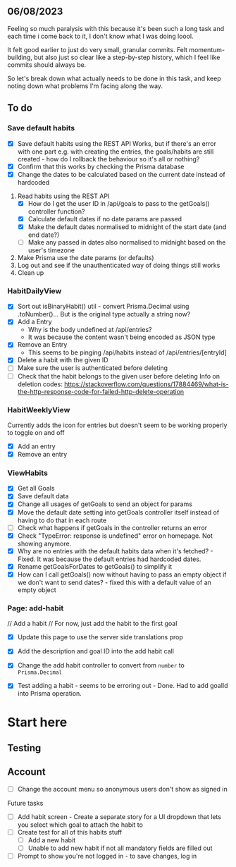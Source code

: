 ## 06/08/2023
Feeling so much paralysis with this because it's been such a long task and each time i come back to it, I don't know what I was doing loool.

It felt good earlier to just do very small, granular commits. Felt momentum-building, but also just so clear like a step-by-step history, which I feel like commits should always be.

So let's break down what actually needs to be done in this task, and keep noting down what problems I'm facing along the way.


## To do

### Save default habits
- [x] Save default habits using the REST API
Works, but if there's an error with one part e.g. with creating the entries, the goals/habits are still created - how do I rollback the behaviour so it's all or nothing?
- [x] Confirm that this works by checking the Prisma database
- [x] Change the dates to be calculated based on the current date instead of hardcoded

1. Read habits using the REST API
    - [x] How do I get the user ID in /api/goals to pass to the getGoals() controller function?
    - [x] Calculate default dates if no date params are passed
    - [x] Make the default dates normalised to midnight of the start date (and end date?)
    - [ ] Make any passed in dates also normalised to midnight based on the user's timezone
2. Make Prisma use the date params (or defaults)
3. Log out and see if the unauthenticated way of doing things still works
4. Clean up

### HabitDailyView
- [x] Sort out isBinaryHabit() util - convert Prisma.Decimal using .toNumber()... But is the original type actually a string now?
- [x] Add a Entry
  - Why is the body undefined at /api/entries?
  - It was because the content wasn't being encoded as JSON type
- [x] Remove an Entry
  - This seems to be pinging /api/habits instead of /api/entries/[entryId]
- [x] Delete a habit with the given ID
- [ ] Make sure the user is authenticated before deleting
- [ ] Check that the habit belongs to the given user before deleting
Info on deletion codes: https://stackoverflow.com/questions/17884469/what-is-the-http-response-code-for-failed-http-delete-operation

### HabitWeeklyView
Currently adds the icon for entries but doesn't seem to be working properly to toggle on and off
- [x] Add an entry
- [x] Remove an entry

### ViewHabits
- [x] Get all Goals
- [x] Save default data
- [x] Change all usages of getGoals to send an object for params
- [x] Move the default date setting into getGoals controller itself instead of having to do that in each route
- [ ] Check what happens if getGoals in the controller returns an error
- [x] Check "TypeError: response is undefined" error on homepage. Not showing anymore.
- [x] Why are no entries with the default habits data when it's fetched? - Fixed. It was because the default entries had hardcoded dates.
- [x] Rename getGoalsForDates to getGoals() to simplify it
- [x] How can I call getGoals() now without having to pass an empty object if we don't want to send dates? - fixed this with a default value of an empty object

### Page: add-habit
// Add a habit
// For now, just add the habit to the first goal
- [x] Update this page to use the server side translations prop
- [x] Add the description and goal ID into the add habit call
- [x] Change the add habit controller to convert from `number` to `Prisma.Decimal`
- [x] Test adding a habit - seems to be erroring out - Done. Had to add goalId into Prisma operation.


# Start here
## Testing


## Account
- [ ] Change the account menu so anonymous users don't show as signed in

Future tasks
- [ ] Add habit screen - Create a separate story for a UI dropdown that lets you select which goal to attach the habit to
- [ ] Create test for all of this habits stuff
  - [ ] Add a new habit
  - [ ] Unable to add new habit if not all mandatory fields are filled out
- [ ] Prompt to show you're not logged in - to save changes, log in